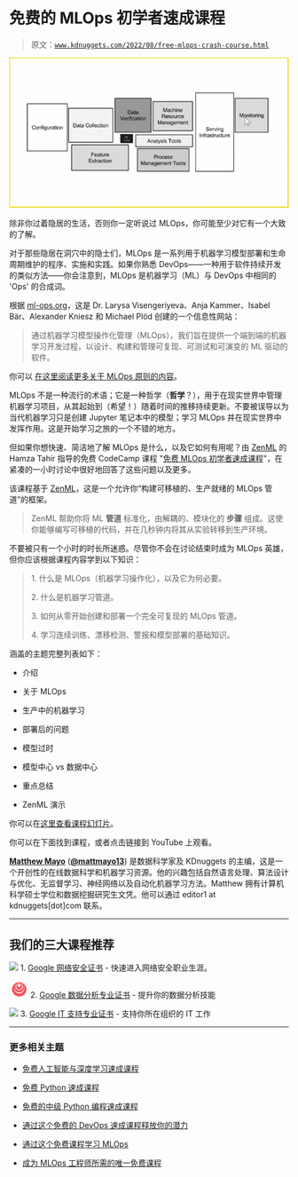 # 免费的 MLOps 初学者速成课程

> 原文：[`www.kdnuggets.com/2022/08/free-mlops-crash-course.html`](https://www.kdnuggets.com/2022/08/free-mlops-crash-course.html)

![免费 MLOps 初学者速成课程](img/9c9d539b6e48085618e89ede238f1230.png)

除非你过着隐居的生活，否则你一定听说过 MLOps，你可能至少对它有一个大致的了解。

对于那些隐居在洞穴中的隐士们，MLOps 是一系列用于机器学习模型部署和生命周期维护的程序、实施和实践。如果你熟悉 DevOps——一种用于软件持续开发的类似方法——你会注意到，MLOps 是机器学习（ML）与 DevOps 中相同的 'Ops' 的合成词。

根据 [ml-ops.org](https://ml-ops.org/)，这是 Dr. Larysa Visengeriyeva、Anja Kammer、Isabel Bär、Alexander Kniesz 和 Michael Plöd 创建的一个信息性网站：

> 通过机器学习模型操作化管理（MLOps），我们旨在提供一个端到端的机器学习开发过程，以设计、构建和管理可复现、可测试和可演变的 ML 驱动的软件。

你可以 [在这里阅读更多关于 MLOps 原则的内容](https://ml-ops.org/content/mlops-principles)。

MLOps 不是一种流行的术语；它是一种哲学（**哲学**？），用于在现实世界中管理机器学习项目，从其起始到（希望！）随着时间的推移持续更新。不要被误导以为当代机器学习只是创建 Jupyter 笔记本中的模型；学习 MLOps 并在现实世界中发挥作用。这是开始学习之旅的一个不错的地方。

但如果你想快速、简洁地了解 MLOps 是什么，以及它如何有用呢？由 [ZenML](https://www.zenml.io/) 的 Hamza Tahir 指导的免费 CodeCamp 课程 "[免费 MLOps 初学者速成课程](https://www.youtube.com/watch?v=AF1WZJM_YtY)"，在紧凑的一小时讨论中很好地回答了这些问题以及更多。

该课程基于 [ZenML](https://github.com/zenml-io/zenml)，这是一个允许你“构建可移植的、生产就绪的 MLOps 管道”的框架。

> ZenML 帮助你将 ML **管道** 标准化，由解耦的、模块化的 **步骤** 组成。这使你能够编写可移植的代码，并在几秒钟内将其从实验转移到生产环境。

不要被只有一个小时的时长所迷惑。尽管你不会在讨论结束时成为 MLOps 英雄，但你应该根据课程内容学到以下知识：

> 1\. 什么是 MLOps（机器学习操作化），以及它为何必要。
> 
> 2\. 什么是机器学习管道。
> 
> 3\. 如何从零开始创建和部署一个完全可复现的 MLOps 管道。
> 
> 4\. 学习连续训练、漂移检测、警报和模型部署的基础知识。

涵盖的主题完整列表如下：

+   介绍

+   关于 MLOps

+   生产中的机器学习

+   部署后的问题

+   模型过时

+   模型中心 vs 数据中心

+   重点总结

+   ZenML 演示

你可以在[这里查看课程幻灯片](https://docs.google.com/presentation/d/1F2x418ooZJqC6N2LETgbLLU_pmYsTnF29GBe1lSffqI/edit#slide=id.g11a1de02eda_0_205)。

你可以在下面找到课程，或者点击链接到 YouTube 上观看。

**[Matthew Mayo](https://www.linkedin.com/in/mattmayo13/)** ([**@mattmayo13**](https://twitter.com/mattmayo13)) 是数据科学家及 KDnuggets 的主编，这是一个开创性的在线数据科学和机器学习资源。他的兴趣包括自然语言处理、算法设计与优化、无监督学习、神经网络以及自动化机器学习方法。Matthew 拥有计算机科学硕士学位和数据挖掘研究生文凭。他可以通过 editor1 at kdnuggets[dot]com 联系。

* * *

## 我们的三大课程推荐

![](img/0244c01ba9267c002ef39d4907e0b8fb.png) 1\. [Google 网络安全证书](https://www.kdnuggets.com/google-cybersecurity) - 快速进入网络安全职业生涯。

![](img/e225c49c3c91745821c8c0368bf04711.png) 2\. [Google 数据分析专业证书](https://www.kdnuggets.com/google-data-analytics) - 提升你的数据分析技能

![](img/0244c01ba9267c002ef39d4907e0b8fb.png) 3\. [Google IT 支持专业证书](https://www.kdnuggets.com/google-itsupport) - 支持你所在组织的 IT 工作

* * *

### 更多相关主题

+   [免费人工智能与深度学习速成课程](https://www.kdnuggets.com/2022/07/free-artificial-intelligence-deep-learning-crash-course.html)

+   [免费 Python 速成课程](https://www.kdnuggets.com/2022/07/free-python-crash-course.html)

+   [免费的中级 Python 编程速成课程](https://www.kdnuggets.com/2022/12/free-intermediate-python-programming-crash-course.html)

+   [通过这个免费的 DevOps 速成课程释放你的潜力](https://www.kdnuggets.com/2023/03/corise-unlock-potential-with-this-free-devops-crash-course.html)

+   [通过这个免费课程学习 MLOps](https://www.kdnuggets.com/2022/06/learn-mlops-free-course.html)

+   [成为 MLOps 工程师所需的唯一免费课程](https://www.kdnuggets.com/the-only-free-course-you-need-to-become-a-mlops-engineer)
